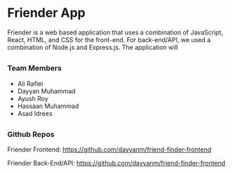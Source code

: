 # Friender App

Friender is a web based application that uses a combination of JavaScript, React, HTML, and CSS for the front-end. For back-end/API, we used a combination of Node.js and Express.js. The application will 

##
### Team Members

- Ali Rafiei
- Dayyan Muhammad
- Ayush Roy
- Hassaan Muhammad
- Asad Idrees

##
### Github Repos
Friender Frontend: https://github.com/dayyanm/friend-finder-frontend

Friender Back-End/API: https://github.com/dayyanm/friend-finder-frontend
